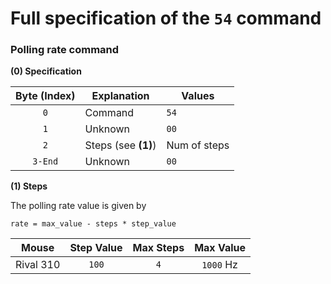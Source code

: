 # Full specification of the `54` command
### Polling rate command

**(0) Specification**

Byte (Index) | Explanation | Values
:---: | --- | ---
`0` | Command | `54`
`1` | Unknown | `00`
`2` | Steps (see **(1)**) | Num of steps
`3-End` | Unknown | `00`

**(1) Steps**

The polling rate value is given by
```
rate = max_value - steps * step_value
```

Mouse | Step Value | Max Steps | Max Value
--- | :---: | :---: | :---:
Rival 310 | `100` | `4` | `1000` Hz
